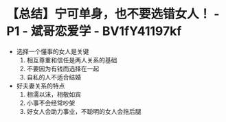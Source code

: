# 【总结】宁可单身，也不要选错女人！ - P1 - 斌哥恋爱学 - BV1fY41197kf

-   选择一个懂事的女人是关键
    1.  相互尊重和信任是两人关系的基础
    2.  不要因为有钱而选择在一起
    3.  自私的人不适合结婚
-   好夫妻关系的特点
    1.  相濡以沫，相敬如宾
    2.  小事不会经常吵架
    3.  好女人会助力事业，不聪明的女人会拖后腿